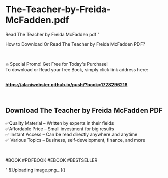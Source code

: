 # The-Teacher-by-Freida-McFadden.pdf
Read The Teacher by Freida McFadden pdf
"<p>How to Download Or Read The Teacher by Freida McFadden PDF?</p>
<p>&nbsp;</p>
<p>&#128293;  Special Promo! Get Free for Today's Purchase!<br />To download or Read your free Book, simply click link address here:&nbsp;<br />&nbsp;</p>
<p><a href=""https://alaniwebster.github.io/push/?book=1728296218""><strong>https://alaniwebster.github.io/push/?book=1728296218</strong></a></p>
<p>&nbsp;</p>
<h2>Download The Teacher by Freida McFadden PDF</h2>
<p>&#x2705;Quality Material &ndash; Written by experts in their fields<br />&#x2705;Affordable Price &ndash; Small investment for big results<br />&#x2705; Instant Access &ndash; Can be read directly anywhere and anytime<br />&#x2705; Various Topics &ndash; Business, self-development, finance, and more</p>
<p>&nbsp;</p>
<p>#BOOK #PDFBOOK #EBOOK #BESTSELLER</p>
"
![Uploading image.png…]()
